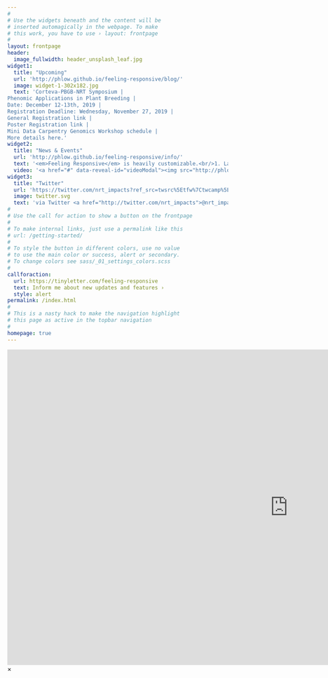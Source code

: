 ```yaml
---
#
# Use the widgets beneath and the content will be
# inserted automagically in the webpage. To make
# this work, you have to use › layout: frontpage
#
layout: frontpage
header:
  image_fullwidth: header_unsplash_leaf.jpg
widget1:
  title: "Upcoming"
  url: 'http://phlow.github.io/feeling-responsive/blog/'
  image: widget-1-302x182.jpg
  text: 'Corteva-PBGB-NRT Symposium |
Phenomic Applications in Plant Breeding |
Date: December 12-13th, 2019 |
Registration Deadline: Wednesday, November 27, 2019 |
General Registration link |
Poster Registration link |
Mini Data Carpentry Genomics Workshop schedule |
More details here.'
widget2:
  title: "News & Events"
  url: 'http://phlow.github.io/feeling-responsive/info/'
  text: '<em>Feeling Responsive</em> is heavily customizable.<br/>1. Language-Support :)<br/>2. Optimized for speed and it&#39;s responsive.<br/>3. Built on <a href="http://foundation.zurb.com/">Foundation Framework</a>.<br/>4. Seven different Headers.<br/>5. Customizable navigation, footer,...'
  video: '<a href="#" data-reveal-id="videoModal"><img src="http://phlow.github.io/feeling-responsive/images/start-video-feeling-responsive-302x182.jpg" width="302" height="182" alt=""/></a>'
widget3:
  title: "Twitter"
  url: 'https://twitter.com/nrt_impacts?ref_src=twsrc%5Etfw%7Ctwcamp%5Eembeddedtimeline%7Ctwterm%5Eprofile%3Anrt_impacts&ref_url=https%3A%2F%2Fimpacts.natsci.msu.edu%2F'
  image: twitter.svg
  text: 'via Twitter <a href="http://twitter.com/nrt_impacts">@nrt_impacts</a>.'
#
# Use the call for action to show a button on the frontpage
#
# To make internal links, just use a permalink like this
# url: /getting-started/
#
# To style the button in different colors, use no value
# to use the main color or success, alert or secondary.
# To change colors see sass/_01_settings_colors.scss
#
callforaction:
  url: https://tinyletter.com/feeling-responsive
  text: Inform me about new updates and features ›
  style: alert
permalink: /index.html
#
# This is a nasty hack to make the navigation highlight
# this page as active in the topbar navigation
#
homepage: true
---
```


<div id="videoModal" class="reveal-modal large" data-reveal="">
  <div class="flex-video widescreen vimeo" style="display: block;">
    <iframe width="1280" height="720" src="https://www.youtube.com/embed/3b5zCFSmVvU" frameborder="0" allowfullscreen></iframe>
  </div>
  <a class="close-reveal-modal">&#215;</a>
</div>
